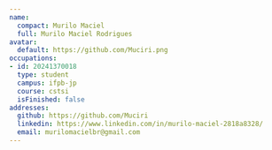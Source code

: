 ```yaml
---
name:
  compact: Murilo Maciel
  full: Murilo Maciel Rodrigues
avatar:
  default: https://github.com/Muciri.png
occupations:
- id: 20241370018
  type: student
  campus: ifpb-jp
  course: cstsi
  isFinished: false
addresses:
  github: https://github.com/Muciri
  linkedin: https://www.linkedin.com/in/murilo-maciel-2818a8328/
  email: murilomacielbr@gmail.com
---
```

